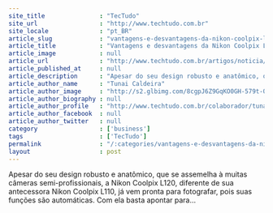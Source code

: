```yaml
---
site_title               : "TecTudo"
site_url                 : "http://www.techtudo.com.br"
site_locale              : "pt_BR"
article_slug             : "vantagens-e-desvantagens-da-nikon-coolpix-l120"
article_title            : "Vantagens e desvantagens da Nikon Coolpix L120"
article_image            : null
article_url              : "http://www.techtudo.com.br/artigos/noticia/2012/04/vantagens-e-desvantagens-da-nikon-coolpix-l120.html"
article_published_at     : null
article_description      : "Apesar do seu design robusto e anatômico, que se assemelha à muitas câmeras semi-profissionais, a Nikon Coolpix L120, diferente de sua antecessora Nikon Coolpix L110, já vem pronta para fotografar, pois suas funções são automáticas. Com ela basta apontar para..."
article_author_name      : "Tunai Caldeira"
article_author_image     : "http://s2.glbimg.com/8cgpJ6Z9GqKO0GH-579t-OYXHpY=/30x30/s2.glbimg.com/rsWxm2WZqZM46-3RHzBhGznE__w=/140x140/s.glbimg.com/po/tt2/f/original/2013/11/12/tunai-caldeira.jpg"
article_author_biography : null
article_author_profile   : "http://www.techtudo.com.br/colaborador/tunai-caldeira.html"
article_author_facebook  : null
article_author_twitter   : null
category                 : ['business']
tags                     : ['TecTudo']
permalink                : "/:categories/vantagens-e-desvantagens-da-nikon-coolpix-l120/"
layout                   : post
---
```


Apesar do seu design robusto e anatômico, que se assemelha à muitas câmeras semi-profissionais, a Nikon Coolpix L120, diferente de sua antecessora Nikon Coolpix L110, já vem pronta para fotografar, pois suas funções são automáticas. Com ela basta apontar para...

